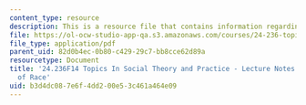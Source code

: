 ```yaml
---
content_type: resource
description: This is a resource file that contains information regarding session 3.
file: https://ol-ocw-studio-app-qa.s3.amazonaws.com/courses/24-236-topics-in-social-theory-and-practice-race-and-racism-fall-2014/b3d4dc087e6f4dd200e53c461a464e09_MIT24_236F14_Sess3.pdf
file_type: application/pdf
parent_uid: 82d0b4ec-0b80-c429-29c7-bb8cce62d89a
resourcetype: Document
title: '24.236F14 Topics In Social Theory and Practice - Lecture Notes: Our Concept
  of Race'
uid: b3d4dc08-7e6f-4dd2-00e5-3c461a464e09
---
```

